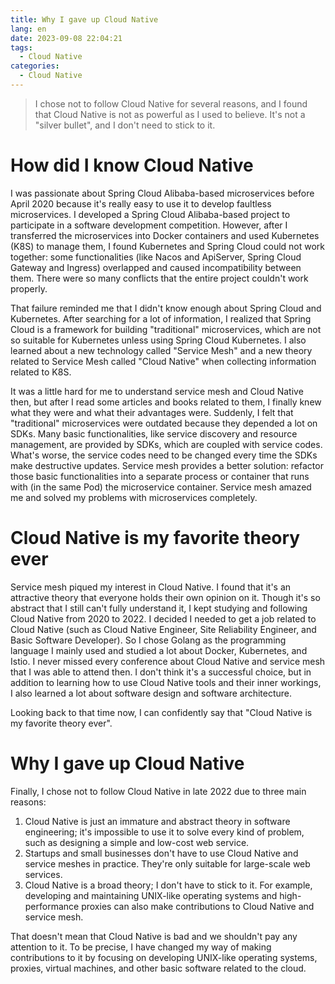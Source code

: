 ```yaml
---
title: Why I gave up Cloud Native
lang: en
date: 2023-09-08 22:04:21
tags:
  - Cloud Native
categories:
  - Cloud Native
---
```


> I chose not to follow Cloud Native for several reasons, and I found that Cloud Native is not as powerful as I used to believe. It's not a "silver bullet", and I don't need to stick to it.

# How did I know Cloud Native

I was passionate about Spring Cloud Alibaba-based microservices before April 2020 because it's really easy to use it to develop faultless microservices. I developed a Spring Cloud Alibaba-based project to participate in a software development competition. However, after I transferred the microservices into Docker containers and used Kubernetes (K8S) to manage them, I found Kubernetes and Spring Cloud could not work together: some functionalities (like Nacos and ApiServer, Spring Cloud Gateway and Ingress) overlapped and caused incompatibility between them. There were so many conflicts that the entire project couldn't work properly.

That failure reminded me that I didn't know enough about Spring Cloud and Kubernetes. After searching for a lot of information, I realized that Spring Cloud is a framework for building "traditional" microservices, which are not so suitable for Kubernetes unless using Spring Cloud Kubernetes. I also learned about a new technology called "Service Mesh" and a new theory related to Service Mesh called "Cloud Native" when collecting information related to K8S.

It was a little hard for me to understand service mesh and Cloud Native then, but after I read some articles and books related to them, I finally knew what they were and what their advantages were. Suddenly, I felt that "traditional" microservices were outdated because they depended a lot on SDKs. Many basic functionalities, like service discovery and resource management, are provided by SDKs, which are coupled with service codes. What's worse, the service codes need to be changed every time the SDKs make destructive updates. Service mesh provides a better solution: refactor those basic functionalities into a separate process or container that runs with (in the same Pod) the microservice container. Service mesh amazed me and solved my problems with microservices completely.

# Cloud Native is my favorite theory ever

Service mesh piqued my interest in Cloud Native. I found that it's an attractive theory that everyone holds their own opinion on it. Though it's so abstract that I still can't fully understand it, I kept studying and following Cloud Native from 2020 to 2022. I decided I needed to get a job related to Cloud Native (such as Cloud Native Engineer, Site Reliability Engineer, and Basic Software Developer). So I chose Golang as the programming language I mainly used and studied a lot about Docker, Kubernetes, and Istio. I never missed every conference about Cloud Native and service mesh that I was able to attend then. I don't think it's a successful choice, but in addition to learning how to use Cloud Native tools and their inner workings, I also learned a lot about software design and software architecture.

Looking back to that time now, I can confidently say that "Cloud Native is my favorite theory ever".

# Why I gave up Cloud Native

Finally, I chose not to follow Cloud Native in late 2022 due to three main reasons:

1. Cloud Native is just an immature and abstract theory in software engineering; it's impossible to use it to solve every kind of problem, such as designing a simple and low-cost web service.
2. Startups and small businesses don't have to use Cloud Native and service meshes in practice. They're only suitable for large-scale web services.
3. Cloud Native is a broad theory; I don't have to stick to it. For example, developing and maintaining UNIX-like operating systems and high-performance proxies can also make contributions to Cloud Native and service mesh.

That doesn't mean that Cloud Native is bad and we shouldn't pay any attention to it. To be precise, I have changed my way of making contributions to it by focusing on developing UNIX-like operating systems, proxies, virtual machines, and other basic software related to the cloud.
